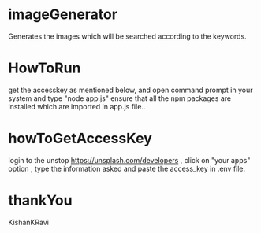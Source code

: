 # imageGenerator
Generates the images which will be searched according to the keywords.

# HowToRun
get the accesskey as mentioned below,
and open command prompt in your system and type "node app.js"
ensure that all the npm packages are installed which are imported in app.js file..

# howToGetAccessKey
login to the unstop https://unsplash.com/developers  ,
click on "your apps" option ,
type the information asked and paste the access_key in .env file.

# thankYou
KishanKRavi
